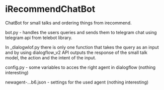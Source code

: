 # iRecommendChatBot
ChatBot for small talks and ordering things from irecommend.

bot.py - handles the users queries and sends them to telegram chat using
telegram api from  telebot library. 

In _dialogwlof.py there is only one function that takes the query as an input and by using dialogflow_v2 API outputs the response of the small talk model, 
the action and the intent of the input. 

config.py - some variables to acces the right agent in dialogflow (nothing interesting) 

newagent-...b6.json - settings for the used agent (nothing interesting) 

